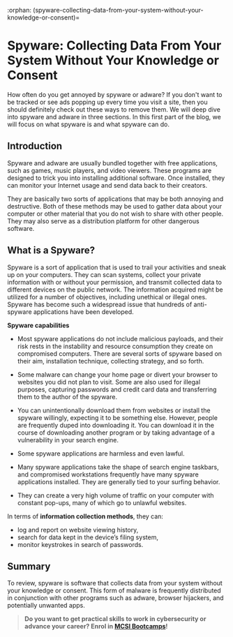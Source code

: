 :orphan:
(spyware-collecting-data-from-your-system-without-your-knowledge-or-consent)=
# Spyware: Collecting Data From Your System Without Your Knowledge or Consent
 

How often do you get annoyed by spyware or adware? If you don't want to be tracked or see ads popping up every time you visit a site, then you should definitely check out these ways to remove them. We will deep dive into spyware and adware in three sections. In this first part of the blog, we will focus on what spyware is and what spyware can do.

## Introduction

Spyware and adware are usually bundled together with free applications, such as games, music players, and video viewers. These programs are designed to trick you into installing additional software. Once installed, they can monitor your Internet usage and send data back to their creators.

They are basically two sorts of applications that may be both annoying and destructive. Both of these methods may be used to gather data about your computer or other material that you do not wish to share with other people. They may also serve as a distribution platform for other dangerous software.

## What is a Spyware?

Spyware is a sort of application that is used to trail your activities and sneak up on your computers. They can scan systems, collect your private information with or without your permission, and transmit collected data to different devices on the public network.
The information acquired might be utilized for a number of objectives, including unethical or illegal ones. Spyware has become such a widespread issue that hundreds of anti-spyware applications have been developed.

**Spyware capabilities**

- Most spyware applications do not include malicious payloads, and their risk rests in the instability and resource consumption they create on compromised computers. There are several sorts of spyware based on their aim, installation technique, collecting strategy, and so forth.

- Some malware can change your home page or divert your browser to websites you did not plan to visit. Some are also used for illegal purposes, capturing passwords and credit card data and transferring them to the author of the spyware.

- You can unintentionally download them from websites or install the spyware willingly, expecting it to be something else. However, people are frequently duped into downloading it. You can download it in the course of downloading another program or by taking advantage of a vulnerability in your search engine.

- Some spyware applications are harmless and even lawful.

- Many spyware applications take the shape of search engine taskbars, and compromised workstations frequently have many spyware applications installed. They are generally tied to your surfing behavior.

- They can create a very high volume of traffic on your computer with constant pop-ups, many of which go to unlawful websites.

In terms of **information collection methods**, they can:

- log and report on website viewing history,
- search for data kept in the device’s filing system,
- monitor keystrokes in search of passwords.

## Summary

To review, spyware is software that collects data from your system without your knowledge or consent. This form of malware is frequently distributed in conjunction with other programs such as adware, browser hijackers, and potentially unwanted apps.

> **Do you want to get practical skills to work in cybersecurity or advance your career? Enrol in [MCSI Bootcamps](https://www.mosse-institute.com/bootcamps.html)!**